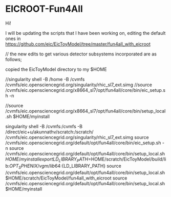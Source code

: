 # EICROOT-Fun4All

Hi!

I will be updating the scripts that I have been working on, editing the default ones in https://github.com/eic/EicToyModel/tree/master/fun4all_with_eicroot

// the new edits to get various detector subsystems incorporated are as follows;

copied the EicToyModel directory to my $HOME

//singularity shell -B /home  -B /cvmfs /cvmfs/eic.opensciencegrid.org/singularity/rhic_sl7_ext.simg
//source /cvmfs/eic.opensciencegrid.org/x8664_sl7/opt/fun4all/core/bin/eic_setup.sh -n

//source /cvmfs/eic.opensciencegrid.org/x8664_sl7/opt/fun4all/core/bin/setup_local.sh $HOME/myinstall


singularity shell -B /cvmfs:/cvmfs -B /direct/eic+u/akunnathv/scratch:/scratch/ /cvmfs/eic.opensciencegrid.org/singularity/rhic_sl7_ext.simg
source /cvmfs/eic.opensciencegrid.org/default/opt/fun4all/core/bin/eic_setup.sh -n
source /cvmfs/eic.opensciencegrid.org/default/opt/fun4all/core/bin/setup_local.sh $HOME/myinstall
export LD_LIBRARY_PATH=$HOME/scratch/EicToyModel/build/lib:${OPT_SPHENIX}/vgm/lib64:${LD_LIBRARY_PATH}
source /cvmfs/eic.opensciencegrid.org/default/opt/fun4all/core/bin/setup_local.sh $HOME/scratch/EicToyModel/fun4all_with_eicroot
source /cvmfs/eic.opensciencegrid.org/default/opt/fun4all/core/bin/setup_local.sh $HOME/myinstall





